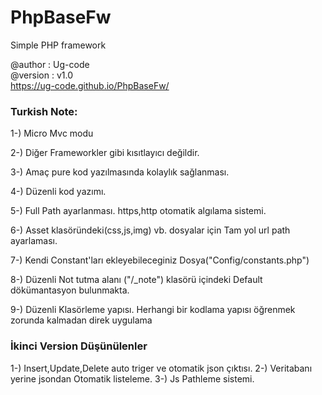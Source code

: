 # PhpBaseFw
Simple PHP framework

@author  : Ug-code<br>
@version : v1.0<br>
https://ug-code.github.io/PhpBaseFw/

### Turkish Note:
1-) Micro Mvc modu

2-) Diğer Frameworkler gibi kısıtlayıcı değildir.

3-) Amaç pure kod yazılmasında kolaylık sağlanması.

4-) Düzenli kod yazımı.

5-) Full Path ayarlanması. https,http otomatik algılama sistemi.

6-) Asset klasöründeki(css,js,img) vb. dosyalar için Tam yol url path ayarlaması.

7-) Kendi Constant'ları ekleyebileceginiz Dosya("Config/constants.php")

8-) Düzenli Not tutma alanı ("/_note") klasörü içindeki Default dökümantasyon bulunmakta.

9-) Düzenli Klasörleme yapısı. Herhangi bir kodlama yapısı öğrenmek zorunda kalmadan direk uygulama

### İkinci Version Düşünülenler
1-) Insert,Update,Delete auto triger ve otomatik json çıktısı.
2-) Veritabanı yerine jsondan Otomatik listeleme.
3-) Js Pathleme sistemi.


